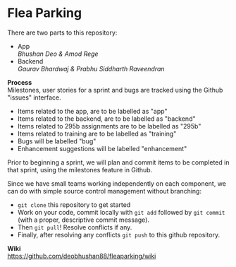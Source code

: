 # Flea Parking
There are two parts to this repository:
* App <br/>*Bhushan Deo & Amod Rege*
* Backend <br/>*Gaurav Bhardwaj & Prabhu Siddharth Raveendran*

**Process**<br/>
Milestones, user stories for a sprint and bugs are tracked using the Github "issues" interface.<br/>
* Items related to the app, are to be labelled as "app"
* Items related to the backend, are to be labelled as "backend"
* Items related to 295b assignments are to be labelled as "295b"
* Items related to training are to be labelled as "training"
* Bugs will be labelled "bug"
* Enhancement suggestions will be labelled "enhancement"

Prior to beginning a sprint, we will plan and commit items to be completed in that sprint, using the milestones feature in Github.

Since we have small teams working independently on each component, we can do with simple source control management without branching:
* `git clone` this repository to get started
* Work on your code, commit locally with `git add` followed by `git commit` (with a proper, descriptive commit message).
* Then `git pull`! Resolve conflicts if any.
* Finally, after resolving any conflicts `git push` to this github repository.  

**Wiki**  
https://github.com/deobhushan88/fleaparking/wiki

